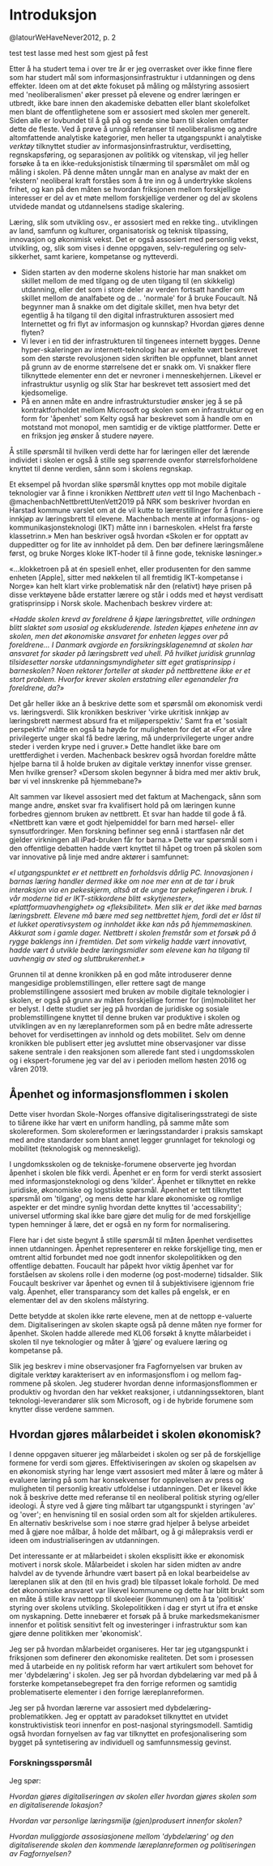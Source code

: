 

# Introduksjon

@latourWeHaveNever2012, p. 2

test test lasse med hest som gjest på fest


Etter å ha studert tema i over tre år er jeg overrasket over ikke finne flere som har studert mål som informasjonsinfrastruktur i utdanningen og dens effekter. Ideen om at det økte fokuset på måling og målstyring assosiert med 'neoliberalismen' øker presset på elevene og endrer læringen er utbredt, ikke bare innen den akademiske debatten eller blant skolefolket men blant de offentlighetene som er assosiert med skolen mer generelt. Siden alle er lovbundet til å gå på og sende sine barn til skolen omfatter dette de fleste. Ved å prøve å unngå referanser til neoliberalisme og andre altomfattende analytiske kategorier, men heller ta utgangspunkt i analytiske *verktøy* tilknyttet studier av informasjonsinfrastruktur, verdisetting, regnskapsføring, og separasjonen av politikk og vitenskap, vil jeg heller forsøke å ta en ikke-reduksjonistisk tilnærming til spørsmålet om mål og måling i skolen. På denne måten unngår man en analyse av makt der en 'ekstern' neoliberal kraft forståes som å tre inn og å undertrykke skolens frihet, og kan på den måten se hvordan friksjonen mellom forskjellige interesser er del av et møte mellom forskjellige verdener og del av skolens utvidede mandat og utdannelsens stadige skalering.

Læring, slik som utvikling osv., er assosiert med en rekke ting.. utviklingen av land, samfunn og kulturer, organisatorisk og teknisk tilpassing, innovasjon og økonimisk vekst. Det er også assosiert med personlig vekst, utvikling, og, slik som vises i denne oppgaven, selv-regulering og selv-sikkerhet, samt kariere, kompetanse og nytteverdi.

- Siden starten av den moderne skolens historie har man snakket om skillet mellom de med tilgang og de uten tilgang til (en skikkelig) utdanning, eller det som i store deler av verden fortsatt handler om skillet mellom de analfabete og de .. 'normale' for å bruke Foucault. Nå begynner man å snakke om det digitale skillet, men hva betyr det egentlig å ha tilgang til den digital infrastrukturen assosiert med Internettet og fri flyt av informasjon og kunnskap? Hvordan gjøres denne flyten?
- Vi lever i en tid der infrastrukturen til tingenees internett bygges. Denne hyper-skaleringen av internett-teknologi har av enkelte vært beskrevet som den største revolusjonen siden skriften ble oppfunnet, blant annet på grunn av de enorme størrelsene det er snakk om. Vi snakker flere tilknyttede elementer enn det er nevroner i menneskehjernen. Likevel er infrastruktur usynlig og slik Star har beskrevet tett assosiert med det kjedsomelige.
- På en annen måte en andre infrastrukturstudier ønsker jeg å se på kontraktforholdet mellom Microsoft og skolen som en infrastruktur og en form for 'åpenhet' som Kelty også har beskrevet som å handle om en motstand mot monopol, men samtidig er de viktige plattformer. Dette er en friksjon jeg ønsker å studere nøyere.

Å stille spørsmål til hvilken verdi dette har for læringen eller det lærende individet i skolen er også å stille seg spørrende ovenfor størrelsforholdene knyttet til denne verdien, sånn som i skolens regnskap.

Et eksempel på hvordan slike spørsmål knyttes opp mot mobile digitale teknologier var å finne i kronikken *Nettbrett uten vett* til Ingo Machenbach -@machenbachNettbrettUtenVett2019 på NRK som beskriver hvordan en Harstad kommune varslet om at de vil kutte to lærerstillinger for å finansiere innkjøp av læringsbrett til elevene. Machenbach mente at informasjons- og kommunikasjonsteknologi (IKT) måtte inn i barneskolen. «Helst fra første klassetrinn.» Men han beskriver også hvordan «Skolen er for opptatt av duppeditter og for lite av innholdet på dem. Den bør definere læringsmålene først, og bruke Norges kloke IKT-hoder til å finne gode, tekniske løsninger.»

«...klokketroen på at én spesiell enhet, eller produsenten for den samme enheten [Apple], sitter med nøkkelen til all fremtidig IKT-kompetanse i Norge» kan helt klart virke problematisk når den (relativt) høye prisen på disse verktøyene både erstatter lærere og står i odds med et høyst verdisatt gratisprinsipp i Norsk skole. Machenbach beskrev virdere at:

*«Hadde skolen krevd av foreldrene å kjøpe læringsbrettet, ville ordningen blitt slaktet som usosial og ekskluderende. Isteden kjøpes enhetene inn av skolen, men det økonomiske ansvaret for enheten legges over på foreldrene... I Danmark avgjorde en forsikringsklagenemnd at skolen har ansvaret for skader på læringsbrett ved uhell. På hvilket juridisk grunnlag tilsidesetter norske utdanningsmyndigheter sitt eget gratisprinsipp i barneskolen? Noen rektorer forteller at skader på nettbrettene ikke er et stort problem. Hvorfor krever skolen erstatning eller egenandeler fra foreldrene, da?»*

Det går heller ikke an å beskrive dette som et spørsmål om økonomisk verdi vs. læringsverdi. Slik kronikken beskriver 'virke ukritisk innkjøp av læringsbrett nærmest absurd fra et miljøperspektiv.' Samt fra et 'sosialt perspektiv' måtte en også ta høyde for muligheten for det at «For at våre privilegerte unger skal få bedre læring, må underprivilegerte unger andre steder i verden krype ned i gruver.» Dette handlet ikke bare om urettferdighet i verden. Machenback beskrev også hvordan foreldre måtte hjelpe barna til å holde bruken av digitale verktøy innenfor visse grenser. Men hvilke grenser? «Dersom skolen begynner å bidra med mer aktiv bruk, bør vi vel innskrenke på hjemmebane?»

Alt sammen var likevel assosiert med det faktum at Machengack, sånn som mange andre, ønsket svar fra kvalifisert hold på om læringen kunne forbedres gjennom bruken av nettbrett. Et svar han hadde til gode å få. «Nettbrett kan være et godt hjelpemiddel for barn med hørsel- eller synsutfordringer. Men forskning befinner seg ennå i startfasen når det gjelder virkningen all iPad-bruken får for barna.» Dette var spørsmål som i den offentlige debatten hadde vært knyttet til håpet og troen på skolen som var innovative på linje med andre aktører i samfunnet:

*«I utgangspunktet er et nettbrett en forholdsvis dårlig PC. Innovasjonen i barnas læring handler dermed ikke om noe mer enn at de tar i bruk interaksjon via en pekeskjerm, altså at de unge tar pekefingeren i bruk. I vår moderne tid er IKT-stikkordene blitt «skytjenester», «plattformuavhengighet» og «fleksibilitet». Men slik er det ikke med barnas læringsbrett. Elevene må bære med seg nettbrettet hjem, fordi det er låst til et lukket operativsystem og innholdet ikke kan nås på hjemmemaskinen. Akkurat som i gamle dager. Nettbrett i skolen fremstår som et forsøk på å rygge baklengs inn i fremtiden. Det som virkelig hadde vært innovativt, hadde vært å utvikle bedre læringsmidler som elevene kan ha tilgang til uavhengig av sted og sluttbrukerenhet.»*

Grunnen til at denne kronikken på en god måte introduserer denne mangesidige problemstillingen, eller rettere sagt de mange problemstillingene assosiert med bruken av mobile digitale teknologier i skolen, er også på grunn av måten forskjellige former for (im)mobilitet her er belyst. I dette studiet ser jeg på hvordan de juridiske og sosiale problemstillingene knyttet til denne bruken var produktive i skolen og utviklingen av en ny læreplanreformen som på en bedre måte adresserte behovet for verdisettingen av innhold og dets mobilitet. Selv om denne kronikken ble publisert etter jeg avsluttet mine observasjoner var disse sakene sentrale i den reaksjonen som allerede fant sted i ungdomsskolen og i ekspert-forumene jeg var del av i perioden mellom høsten 2016 og våren 2019.


## Åpenhet og informasjonsflommen i skolen

Dette viser hvordan Skole-Norges offansive digitaliseringsstrategi de siste to tiårene ikke har vært en uniform handling, på samme måte som skolereformen. Som skolereformen er læringsstandarder i praksis samskapt med andre standarder som blant annet legger grunnlaget for teknologi og mobilitet (teknologisk og menneskelig).

I ungdomksskolen og de tekniske-forumene observerte jeg hvordan åpenhet i skolen ble fikk verdi. Åpenhet er en form for verdi sterkt assosiert med informasjonsteknologi og dens 'kilder'. Åpenhet er tilknyttet en rekke juridiske, økonomiske og logstiske spørsmål. Åpenhet er tett tilknyttet spørsmål om 'tilgang', og mens dette har klare økonomiske og romlige aspekter er det mindre synlig hvordan dette knyttes til 'accessability'; universel utforming skal ikke bare gjøre det mulig for de med forskjellige typen hemninger å lære, det er også en ny form for normalisering.

Flere har i det siste begynt å stille spørsmål til måten åpenhet verdisettes innen utdanningen. Åpenhet representerer en rekke forskjellige ting, men er omtrent altid forbundet med noe godt innenfor skolepolitikken og den offentlige debatten. Foucault har påpekt hvor viktig åpenhet var for forståelsen av skolens rolle i den moderne (og post-moderne) tidsalder. Slik Foucault beskriver var åpenhet og evnen til å subjektivisere igjennom frie valg. Åpenhet, eller transparancy som det kalles på engelsk, er en elementær del av den skolens målstyring.

Dette betydde at skolen ikke rørte elevene, men at de nettopp e-valuerte dem. Digitaliseringen av skolen skapte også på denne måten nye former for åpenhet. Skolen hadde allerede med KL06 forsøkt å knytte målarbeidet i skolen til nye teknologier og måter å ’gjøre’ og evaluere læring og kompetanse på.

Slik jeg beskrev i mine observasjoner fra Fagfornyelsen var bruken av digitale verktøy karakterisert av en informasjonsflom i og mellom fag-rommene på skolen. Jeg studerer hvordan denne informasjonsflommen er produktiv og hvordan den har vekket reaksjoner, i utdanningssektoren, blant teknologi-leverandører slik som Microsoft, og i de hybride forumene som knytter disse verdene sammen.


## Hvordan gjøres målarbeidet i skolen økonomisk?

I denne oppgaven situerer jeg målarbeidet i skolen og ser på de forskjellige formene for verdi som gjøres. Effektiviseringen av skolen og skapelsen av en økonomisk styring har lenge vært assosiert med måter å lære og måter å evaluere læring på som har konsekvenser for opplevelsen av press og muligheten til personlig kreativ utfoldelse i utdanningen. Det er likevel ikke nok å beskrive dette med referanse til en neoliberal politisk styring og/eller ideologi. Å styre ved å gjøre ting målbart tar utgangspunkt i styringen 'av' og 'over'; en henvisning til en sosial orden som alt for skjelden artikuleres. En alternativ beskrivelse som i noe større grad hjelper å belyse arbeidet med å gjøre noe målbar, å holde det målbart, og å gi målepraksis verdi er ideen om industrialiseringen av utdanningen.

Det interessante er at målarbeidet i skolen eksplisitt ikke er økonomisk motivert i norsk skole. Målarbeidet i skolen har siden midten av andre halvdel av de tyvende århundre vært basert på en lokal bearbeidelse av læreplanen slik at den (til en hvis grad) ble tilpasset lokale forhold. De med det økonomiske ansvaret var likevel kommunene og dette har blitt brukt som en måte å stille krav nettopp til skoleeier (kommunen) om å ta 'politisk' styring over skolens utvikling. Skolepolitikken i dag er styrt ut ifra et ønske om nyskapning. Dette innebærer et forsøk på å bruke markedsmekanismer innenfor et politisk sensitivt felt og investeringer i infrastruktur som kan gjøre denne politikken mer 'økonomisk'.

Jeg ser på hvordan målarbeidet organiseres. Her tar jeg utgangspunkt i friksjonen som definerer den økonomiske realiteten. Det som i prosessen med å utarbeide en ny politisk reform har vært artikulert som behovet for mer 'dybdelæring' i skolen. Jeg ser på hvordan dybdelæring var med på å forsterke kompetansebegrepet fra den forrige reformen og samtidig problematiserte elementer i den forrige læreplanreformen.

Jeg ser på hvordan lærerne var assosiert med dybdelæring-problematikken. Jeg er opptatt av paradokset tilknyttet en utvidet konstruktivistisk teori innenfor en post-nasjonal styringsmodell. Samtidig også hvordan fornyelsen av fag var tilknyttet en profesjonalisering som bygget på syntetisering av individuell og samfunnsmessig gevinst.

### Forskningsspørsmål

Jeg spør:

*Hvordan gjøres digitaliseringen av skolen eller hvordan gjøres skolen som en digitaliserende lokasjon?*

*Hvordan var personlige læringsmiljø (gjen)produsert innenfor skolen?*

*Hvordan muliggjorde assosiasjonene mellom 'dybdelæring' og den digitaliserende skolen den kommende læreplanreformen og politiseringen av Fagfornyelsen?*
